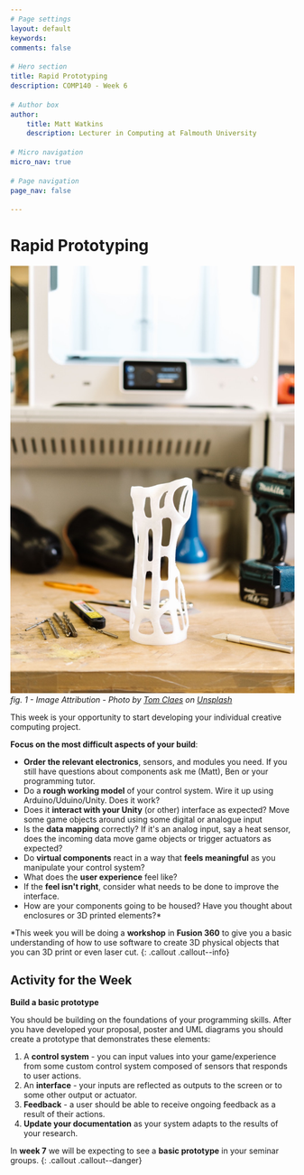 ```yaml
---
# Page settings
layout: default
keywords:
comments: false

# Hero section
title: Rapid Prototyping
description: COMP140 - Week 6

# Author box
author:
    title: Matt Watkins
    description: Lecturer in Computing at Falmouth University

# Micro navigation
micro_nav: true

# Page navigation
page_nav: false

---
```


# Rapid Prototyping

![Prototype banner](images/prototype.jpg)
*fig. 1 - Image Attribution - Photo by [Tom Claes](https://unsplash.com/@tomspentys?utm_source=unsplash&utm_medium=referral&utm_content=creditCopyText) on [Unsplash](https://unsplash.com/@tomspentys?utm_source=unsplash&utm_medium=referral&utm_content=creditCopyText)*

This week is your opportunity to start developing your individual creative computing project.

**Focus on the most difficult aspects of your build**:

-  **Order the relevant electronics**, sensors, and modules you need. If you still have questions about components ask me (Matt), Ben or your programming tutor.
-   Do a **rough working model** of your control system. Wire it up using Arduino/Uduino/Unity. Does it work?
-   Does it **interact with your Unity** (or other) interface as expected? Move some game objects around using some digital or analogue input
-   Is the **data mapping** correctly? If it's an analog input, say a heat sensor, does the incoming data move game objects or trigger actuators as expected?
-   Do **virtual components** react in a way that **feels meaningful** as you manipulate your control system?
-   What does the **user experience** feel like?
-   If the **feel isn't right**, consider what needs to be done to improve the interface.
-  How are your components going to be housed? Have you thought about enclosures or 3D printed elements?*

*This week you will be doing a **workshop** in **Fusion 360** to give you a basic understanding of how to use software to create 3D physical objects that you can 3D print or even laser cut.
{: .callout .callout--info}


## Activity for the Week

 
**Build a basic prototype**

You should be building on the foundations of your programming skills. After you have developed your proposal, poster and UML diagrams you should create a prototype that demonstrates these elements:

1.  A **control system** - you can input values into your game/experience from some custom control system composed of sensors that responds to user actions.
2.  An **interface** - your inputs are reflected as outputs to the screen or to some other output or actuator.
3.  **Feedback** - a user should be able to receive ongoing feedback as a result of their actions.
4.  **Update your documentation** as your system adapts to the results of your research.

In **week 7** we will be expecting to see a **basic prototype** in your seminar groups.
{: .callout .callout--danger}
<!--stackedit_data:
eyJoaXN0b3J5IjpbODI2MjQxNDgyLDEyNjk5MTQwNDUsNDc0Mj
Q3ODk4LC01NzUwMDE5MzJdfQ==
-->